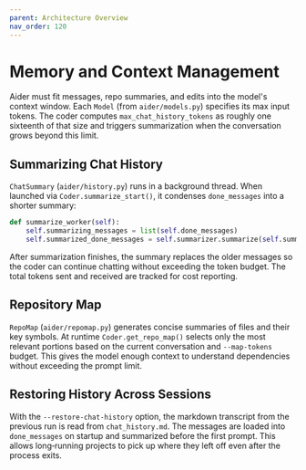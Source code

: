 ```yaml
---
parent: Architecture Overview
nav_order: 120
---
```


# Memory and Context Management

Aider must fit messages, repo summaries, and edits into the model's context window.  Each `Model` (from `aider/models.py`) specifies its max input tokens.  The coder computes `max_chat_history_tokens` as roughly one sixteenth of that size and triggers summarization when the conversation grows beyond this limit.

## Summarizing Chat History

`ChatSummary` (`aider/history.py`) runs in a background thread.  When launched via `Coder.summarize_start()`, it condenses `done_messages` into a shorter summary:

```python
def summarize_worker(self):
    self.summarizing_messages = list(self.done_messages)
    self.summarized_done_messages = self.summarizer.summarize(self.summarizing_messages)
```

After summarization finishes, the summary replaces the older messages so the coder can continue chatting without exceeding the token budget.  The total tokens sent and received are tracked for cost reporting.

## Repository Map

`RepoMap` (`aider/repomap.py`) generates concise summaries of files and their key symbols.  At runtime `Coder.get_repo_map()` selects only the most relevant portions based on the current conversation and `--map-tokens` budget.  This gives the model enough context to understand dependencies without exceeding the prompt limit.

## Restoring History Across Sessions

With the `--restore-chat-history` option, the markdown transcript from the previous run is read from `chat_history.md`.  The messages are loaded into `done_messages` on startup and summarized before the first prompt.  This allows long‑running projects to pick up where they left off even after the process exits.


